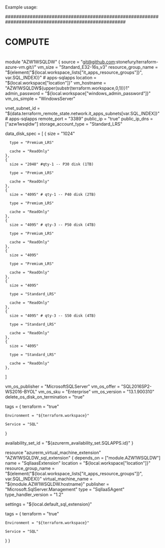 
Example usage:

####################################################################################################
# COMPUTE
#
# 
module "AZW1WSQLDW" {
  source              = "git@github.com:stonefury/terraform-azure-vm.git//"
  vm_size             = "Standard_E32-16s_v3"
  resource_group_name = "${element("${local.workspace_lists["it_apps_resource_groups"]}", var.SQL_INDEX)}"           # apps-sqlapps
  location            = "${local.workspace["location"]}"
  vm_hostname         = "AZW1WSQLDW${upper(substr(terraform.workspace,0,1))}1"
  admin_password      = "${local.workspace["windows_admin_password"]}"
  vm_os_simple        = "WindowsServer"

  vnet_subnet_id       = "${data.terraform_remote_state.network.it_apps_subnets[var.SQL_INDEX]}" # apps-sqlapps
  remote_port          = "3389"
  public_ip            = "true"
  public_ip_dns        = ["azw1wsqldw"]
  storage_account_type = "Standard_LRS"

  data_disk_spec = [
    {
      size = "1024"

      type = "Premium_LRS"

      cache = "ReadOnly"
    },
    {
      size = "2048" #qty-1 -- P30 disk (1TB)

      type = "Premium_LRS"

      cache = "ReadOnly"
    },
    {
      size = "4095" # qty-1 -- P40 disk (2TB)

      type = "Premium_LRS"

      cache = "ReadOnly"
    },
    {
      size = "4095" # qty-3 -- P50 disk (4TB)

      type = "Premium_LRS"

      cache = "ReadOnly"
    },
    {
      size = "4095"

      type = "Premium_LRS"

      cache = "ReadOnly"
    },
    {
      size = "4095"

      type = "Standard_LRS"

      cache = "ReadOnly"
    },
    {
      size = "4095" # qty-3 -- S50 disk (4TB)

      type = "Standard_LRS"

      cache = "ReadOnly"
    },
    {
      size = "4095"

      type = "Standard_LRS"

      cache = "ReadOnly"
    },
  ]

  vm_os_publisher               = "MicrosoftSQLServer"
  vm_os_offer                   = "SQL2016SP2-WS2016-BYOL"
  vm_os_sku                     = "Enterprise"
  vm_os_version                 = "13.1.900310"
  delete_os_disk_on_termination = "true"

  tags = {
    terraform = "true"

    Environment = "${terraform.workspace}"

    Service = "SQL"
  }

  availability_set_id = "${azurerm_availability_set.SQLAPPS.id}"
}

resource "azurerm_virtual_machine_extension" "AZW1WSQLDW_sql_extension" {
  depends_on           = ["module.AZW1WSQLDW"]
  name                 = "SqlIaasExtension"
  location             = "${local.workspace["location"]}"
  resource_group_name  = "${element("${local.workspace_lists["it_apps_resource_groups"]}", var.SQL_INDEX)}"
  virtual_machine_name = "${module.AZW1WSQLDW.hostname}"
  publisher            = "Microsoft.SqlServer.Management"
  type                 = "SqlIaaSAgent"
  type_handler_version = "1.2"

  settings = "${local.default_sql_extension}"

  tags = {
    terraform = "true"

    Environment = "${terraform.workspace}"

    Service = "SQL"
  }
}